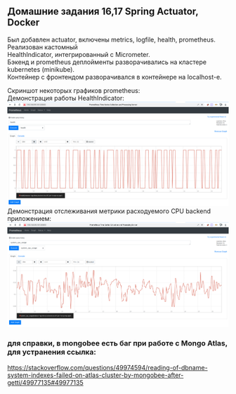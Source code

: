 ## Домашние задания 16,17 Spring Actuator, Docker

Был добавлен actuator, включены metrics, logfile, health, prometheus. Реализован кастомный  
HealthIndicator, интегрированный с Micrometer.  
Бэкенд и prometheus деплойменты разворачивались на кластере kubernetes (minikube).  
Контейнер с фронтендом разворачивался в контейнере на localhost-е.  
  
Скриншот некоторых графиков prometheus:  
Демонстрация работы HealthIndicator:  
![health](clustering/static/health.png)
Демонстрация отслеживания метрики расходуемого CPU backend приложением:  
![cpu](clustering/static/cpu_usage.png)  

### для справки, в mongobee есть баг при работе с Mongo Atlas, для устранения ссылка:  
https://stackoverflow.com/questions/49974594/reading-of-dbname-system-indexes-failed-on-atlas-cluster-by-mongobee-after-getti/49977135#49977135